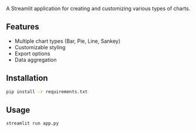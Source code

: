 A Streamlit application for creating and customizing various types of charts.

## Features
- Multiple chart types (Bar, Pie, Line, Sankey)
- Customizable styling
- Export options
- Data aggregation

## Installation
```bash
pip install -r requirements.txt
```

## Usage
```bash
streamlit run app.py
```

